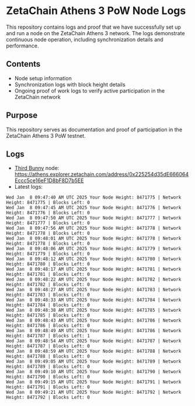 # ZetaChain Athens 3 PoW Node Logs
This repository contains logs and proof that we have successfully set up and run a node on the ZetaChain Athens 3 network. The logs demonstrate continuous node operation, including synchronization details and performance.

## Contents
- Node setup information
- Synchronization logs with block height details
- Ongoing proof of work logs to verify active participation in the ZetaChain network

## Purpose
This repository serves as documentation and proof of participation in the ZetaChain Athens 3 PoW testnet.

## Logs

- [Third Bunny](https://thirdbunny.xyz/) node: https://athens.explorer.zetachain.com/address/0x225254d35dE666064Eccc5ce16eF1D8bF8D7b5EE
- Latest logs:
```
Wed Jan  8 09:47:40 AM UTC 2025 Your Node Height: 8471775 | Network Height: 8471775 | Blocks Left: 0
Wed Jan  8 09:47:45 AM UTC 2025 Your Node Height: 8471776 | Network Height: 8471776 | Blocks Left: 0
Wed Jan  8 09:47:50 AM UTC 2025 Your Node Height: 8471777 | Network Height: 8471777 | Blocks Left: 0
Wed Jan  8 09:47:56 AM UTC 2025 Your Node Height: 8471778 | Network Height: 8471778 | Blocks Left: 0
Wed Jan  8 09:48:01 AM UTC 2025 Your Node Height: 8471778 | Network Height: 8471778 | Blocks Left: 0
Wed Jan  8 09:48:06 AM UTC 2025 Your Node Height: 8471779 | Network Height: 8471779 | Blocks Left: 0
Wed Jan  8 09:48:12 AM UTC 2025 Your Node Height: 8471780 | Network Height: 8471780 | Blocks Left: 0
Wed Jan  8 09:48:17 AM UTC 2025 Your Node Height: 8471781 | Network Height: 8471781 | Blocks Left: 0
Wed Jan  8 09:48:22 AM UTC 2025 Your Node Height: 8471782 | Network Height: 8471782 | Blocks Left: 0
Wed Jan  8 09:48:27 AM UTC 2025 Your Node Height: 8471783 | Network Height: 8471783 | Blocks Left: 0
Wed Jan  8 09:48:33 AM UTC 2025 Your Node Height: 8471784 | Network Height: 8471784 | Blocks Left: 0
Wed Jan  8 09:48:38 AM UTC 2025 Your Node Height: 8471785 | Network Height: 8471785 | Blocks Left: 0
Wed Jan  8 09:48:43 AM UTC 2025 Your Node Height: 8471786 | Network Height: 8471786 | Blocks Left: 0
Wed Jan  8 09:48:49 AM UTC 2025 Your Node Height: 8471786 | Network Height: 8471787 | Blocks Left: 1
Wed Jan  8 09:48:54 AM UTC 2025 Your Node Height: 8471787 | Network Height: 8471787 | Blocks Left: 0
Wed Jan  8 09:48:59 AM UTC 2025 Your Node Height: 8471788 | Network Height: 8471788 | Blocks Left: 0
Wed Jan  8 09:49:05 AM UTC 2025 Your Node Height: 8471789 | Network Height: 8471789 | Blocks Left: 0
Wed Jan  8 09:49:10 AM UTC 2025 Your Node Height: 8471790 | Network Height: 8471790 | Blocks Left: 0
Wed Jan  8 09:49:15 AM UTC 2025 Your Node Height: 8471791 | Network Height: 8471791 | Blocks Left: 0
Wed Jan  8 09:49:21 AM UTC 2025 Your Node Height: 8471792 | Network Height: 8471792 | Blocks Left: 0
```
